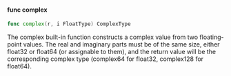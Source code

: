 #### func complex

```go
func complex(r, i FloatType) ComplexType
```

The complex built-in function constructs a complex value from two
floating-point values. The real and imaginary parts must be of the same
size, either float32 or float64 (or assignable to them), and the return
value will be the corresponding complex type (complex64 for float32,
complex128 for float64).

